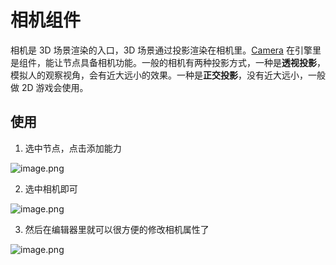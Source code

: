 # 相机组件

相机是 3D 场景渲染的入口，3D 场景通过投影渲染在相机里。[Camera](${book.manual}component/camera) 在引擎里是组件，能让节点具备相机功能。一般的相机有两种投影方式，一种是**透视投影**，模拟人的观察视角，会有近大远小的效果。一种是**正交投影**，没有近大远小，一般做 2D 游戏会使用。

## 使用

1. 选中节点，点击添加能力

![image.png](https://gw.alipayobjects.com/mdn/rms_d27172/afts/img/A*0DO6SbM7V9AAAAAAAAAAAAAAARQnAQ)

2. 选中相机即可

![image.png](https://gw.alipayobjects.com/mdn/rms_d27172/afts/img/A*9WfrRp6fLIcAAAAAAAAAAAAAARQnAQ)


3. 然后在编辑器里就可以很方便的修改相机属性了

![image.png](https://gw.alipayobjects.com/mdn/rms_d27172/afts/img/A*RTmNSL8iDzcAAAAAAAAAAAAAARQnAQ)
